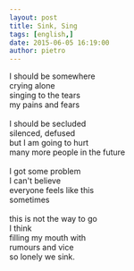 ```yaml
---
layout: post
title: Sink, Sing
tags: [english,]
date: 2015-06-05 16:19:00
author: pietro
---
```

I should be somewhere<br/>crying alone<br/>singing to the tears<br/>my pains and fears<br/><br/>I should be secluded<br/>silenced, defused<br/>but I am going to hurt<br/>many more people in the future<br/><br/>I got some problem<br/>I can't believe<br/>everyone feels like this<br/>sometimes<br/><br/>this is not the way to go<br/>I think<br/>filling my mouth with<br/>rumours and vice<br/>so lonely we sink.
